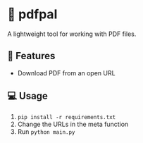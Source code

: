 # 📄 pdfpal
A lightweight tool for working with PDF files.  

## 🚀 Features
- Download PDF from an open URL 

## 💻 Usage
1. ```pip install -r requirements.txt```
2. Change the URLs in the meta function 
3. Run ```python main.py```
